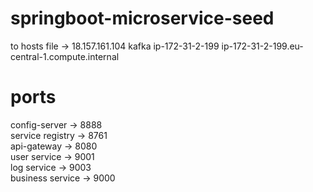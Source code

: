 # springboot-microservice-seed

to hosts file ->
18.157.161.104  kafka ip-172-31-2-199 ip-172-31-2-199.eu-central-1.compute.internal

# ports
config-server -> 8888   </br>
service registry -> 8761    </br>
api-gateway -> 8080    </br>
user service -> 9001    </br>
log service -> 9003    </br>
business service -> 9000    </br> 